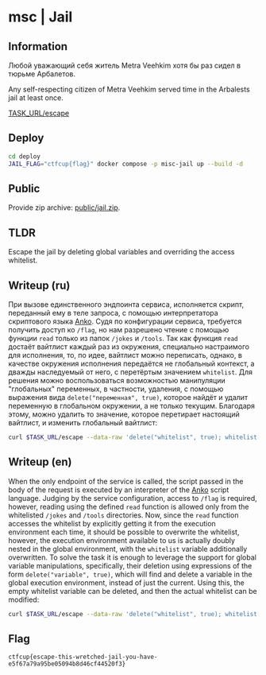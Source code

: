 # msc | Jail

## Information

Любой уважающий себя житель Metra Veehkim хотя бы раз сидел в тюрьме Арбалетов.

Any self-respecting citizen of Metra Veehkim served time in the Arbalests jail at least once.

[TASK_URL/escape](TASK_URL/escape)

## Deploy

```bash
cd deploy
JAIL_FLAG="ctfcup{flag}" docker compose -p misc-jail up --build -d
```

## Public

Provide zip archive: [public/jail.zip](public/jail.zip).

## TLDR

Escape the jail by deleting global variables and overriding the access whitelist.

## Writeup (ru)

При вызове единственного эндпоинта сервиса, исполняется скрипт, переданный ему в теле запроса, с помощью интерпретатора скриптового языка [Anko](https://github.com/mattn/anko). Судя по конфигурации сервиса, требуется получить доступ ко `/flag`, но нам разрешено чтение с помощью функции `read` только из папок `/jokes` и `/tools`. Так как функция `read` достаёт вайтлист каждый раз из окружения, специально настраимого для исполнения, то, по идее, вайтлист можно переписать, однако, в качестве окружения исполнения передаётся не глобальный контекст, а дважды наследуемый от него, с перетёртым значением `whitelist`. Для решения можно воспользоваться возможностью манипуляции "глобальных" переменных, в частности, удаления, с помощью выражения вида `delete("переменная", true)`, которое найдёт и удалит переменную в глобальном окружении, а не только текущим. Благодаря этому, можно удалить то значение, которое перетирает настоящий вайтлист, и изменить глобальный вайтлист:

```bash
curl $TASK_URL/escape --data-raw 'delete("whitelist", true); whitelist[0] = "/"; read("/flag")'
```

## Writeup (en)

When the only endpoint of the service is called, the script passed in the body of the request is executed by an interpreter of the [Anko](https://github.com/mattn/anko) script language. Judging by the service configuration, access to `/flag` is required, however, reading using the defined `read` function is allowed only from the whitelisted `/jokes` and `/tools` directories. Now, since the `read` function accesses the whitelist by explicitly getting it from the execution environment each time, it should be possible to overwrite the whitelist, however, the execution environment available to us is actually doubly nested in the global environment, with the `whitelist` variable additionally overwritten. To solve the task it is enough to leverage the support for global variable manipulations, specifically, their deletion using expressions of the form `delete("variable", true)`, which will find and delete a variable in the global execution environment, instead of just the current. Using this, the empty whitelist variable can be deleted, and then the actual whitelist can be modified:

```bash
curl $TASK_URL/escape --data-raw 'delete("whitelist", true); whitelist[0] = "/"; read("/flag")'
```

## Flag

`ctfcup{escape-this-wretched-jail-you-have-e5f67a79a95be05094b8d46cf44520f3}`
